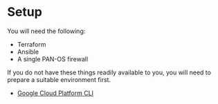 # Setup

You will need the following:

* Terraform
* Ansible
* A single PAN-OS firewall

If you do not have these things readily available to you, you will need to
prepare a suitable environment first.

* [Google Cloud Platform CLI](gcp-cli-setup.md)
